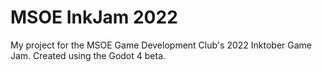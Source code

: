 # MSOE InkJam 2022
My project for the MSOE Game Development Club's 2022 Inktober Game Jam. Created using the Godot 4 beta.
